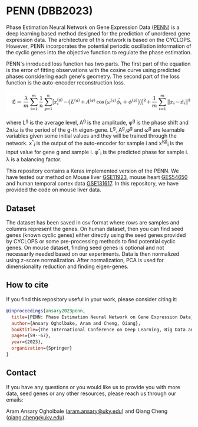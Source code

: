 # PENN (DBB2023)
Phase Estimation Neural Network on Gene Expression Data ([PENN](https://www.researchgate.net/publication/372093452_PENN_Phase_Estimation_Neural_Network_on_Gene_Expression_Data)) is a deep learning based method designed for the prediction of unordered gene expression data. 
The architecture of this network is based on the CYCLOPS. However, PENN incorporates the potential periodic oscillation information of the cyclic genes into the objective function to regulate the phase estimation.

PENN's inroduced loss function has two parts. The first part of the equation is the error of fitting observations with the cosine curve using predicted phases considering each gene's geometry. The second part of the loss function is the auto-encoder reconstruction loss.

![](./image/objectiv.png)

where L<sup>g</sup> is the average level, A<sup>g</sup> is the amplitude, φ<sup>g</sup> is the phase shift and 2π/ω is the period of the g-th eigen-gene. L<sup>g</sup>, A<sup>g</sup>,φ<sup>g</sup> and ω<sup>g</sup> are learnable variables given some initial values and they will be trained through the network. x<sup>^</sup><sub>i</sub> is the output of the auto-encoder for sample i and x<sup>(g)</sup><sub>i</sub> is the input value for gene g and sample i. φ<sup>^</sup><sub>i</sub> is the predicted phase for sample i. λ is a balancing factor. 

This repository contains a Keras implemented version of the PENN. We have tested our method on Mouse liver [GSE11923](https://www.ncbi.nlm.nih.gov/geo/query/acc.cgi?acc=GSE11923), mouse heart [GES54650](https://www.ncbi.nlm.nih.gov/geo/query/acc.cgi?acc=GSE54650) and human temporal cortex data [GSE131617](https://www.ncbi.nlm.nih.gov/geo/query/acc.cgi?acc=GSE131617). In this repository, we have provided the code on mouse liver data.

## Dataset

The dataset has been saved in csv format where rows are samples and columns represent the genes. On human dataset, then you can find seed genes (known cyclic genes) either directly using the seed genes provided by CYCLOPS or some pre-processing methods to find potential cyclic genes. On mouse dataset, finding seed genes is optional and not necessarily needed based on our experiments. Data is then normalized using z-score normalization. After normalization, PCA is used for dimensionality reduction and finding eigen-genes. 

## How to cite

If you find this repository useful in your work, please consider citing it:

```bibtex
@inproceedings{ansary2023penn,
  title={PENN: Phase Estimation Neural Network on Gene Expression Data},
  author={Ansary Ogholbake, Aram and Cheng, Qiang},
  booktitle={The International Conference on Deep Learning, Big Data and Blockchain},
  pages={59--67},
  year={2023},
  organization={Springer}
}
```
## Contact
If you have any questions or you would like us to provide you with more data, seed genes or any other resources, please reach us through our emails:

Aram Ansary Ogholbale (aram.ansary@uky.edu) and Qiang Cheng (qiang.cheng@uky.edu).
